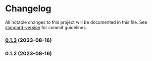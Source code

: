 # Changelog

All notable changes to this project will be documented in this file. See [standard-version](https://github.com/conventional-changelog/standard-version) for commit guidelines.

### [0.1.3](https://github.com/nullbeam/mnid/compare/v0.1.2...v0.1.3) (2023-08-16)

### 0.1.2 (2023-08-16)
